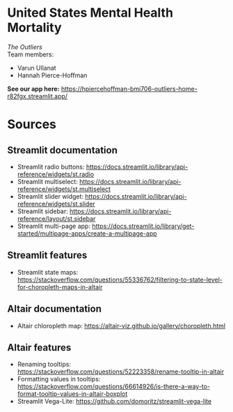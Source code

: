 # United States Mental Health Mortality
*The Outliers*  
Team members:
* Varun Ullanat
* Hannah Pierce-Hoffman

**See our app here:** 
https://hpiercehoffman-bmi706-outliers-home-r82fgx.streamlit.app/

# Sources

## Streamlit documentation ##
* Streamlit radio buttons: https://docs.streamlit.io/library/api-reference/widgets/st.radio
* Streamlit multiselect: https://docs.streamlit.io/library/api-reference/widgets/st.multiselect
* Streamlit slider widget: https://docs.streamlit.io/library/api-reference/widgets/st.slider
* Streamlit sidebar: https://docs.streamlit.io/library/api-reference/layout/st.sidebar
* Streamlit multi-page app: https://docs.streamlit.io/library/get-started/multipage-apps/create-a-multipage-app

## Streamlit features ##
* Streamlit state maps: https://stackoverflow.com/questions/55336762/filtering-to-state-level-for-choropleth-maps-in-altair

## Altair documentation ##
* Altair chloropleth map: https://altair-viz.github.io/gallery/choropleth.html

## Altair features ##
* Renaming tooltips: https://stackoverflow.com/questions/52223358/rename-tooltip-in-altair
* Formatting values in tooltips: https://stackoverflow.com/questions/66614926/is-there-a-way-to-format-tooltip-values-in-altair-boxplot
* Streamlit Vega-Lite: https://github.com/domoritz/streamlit-vega-lite

